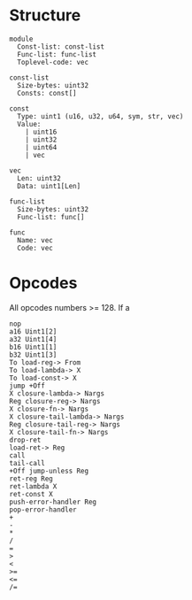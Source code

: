# Structure

    module
      Const-list: const-list
      Func-list: func-list
      Toplevel-code: vec

    const-list
      Size-bytes: uint32
      Consts: const[]

    const
      Type: uint1 (u16, u32, u64, sym, str, vec)
      Value:
        | uint16
        | uint32
        | uint64
        | vec

    vec
      Len: uint32
      Data: uint1[Len]

    func-list
      Size-bytes: uint32
      Func-list: func[]

    func 
      Name: vec
      Code: vec

# Opcodes
All opcodes numbers >= 128. If a 

    nop
    a16 Uint1[2]
    a32 Uint1[4]
    b16 Uint1[1]
    b32 Uint1[3]
    To load-reg-> From
    To load-lambda-> X
    To load-const-> X
    jump +Off 
    X closure-lambda-> Nargs
    Reg closure-reg-> Nargs
    X closure-fn-> Nargs
    X closure-tail-lambda-> Nargs
    Reg closure-tail-reg-> Nargs
    X closure-tail-fn-> Nargs
    drop-ret
    load-ret-> Reg
    call
    tail-call
    +Off jump-unless Reg
    ret-reg Reg 
    ret-lambda X
    ret-const X
    push-error-handler Reg 
    pop-error-handler
    +
    -
    *
    /
    =
    >
    <
    >=
    <=
    /=

